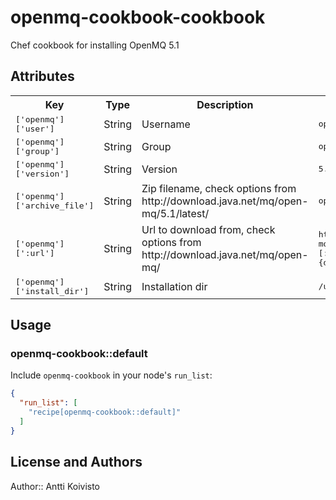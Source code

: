 # openmq-cookbook-cookbook

Chef cookbook for installing OpenMQ 5.1


## Attributes

<table>
  <tr>
    <th>Key</th>
    <th>Type</th>
    <th>Description</th>
    <th>Default</th>
  </tr>
  <tr>
    <td><tt>['openmq']['user']</tt></td>
    <td>String</td>
    <td>Username</td>
    <td><tt>openmq</tt></td>
  </tr>
  <tr>
    <td><tt>['openmq']['group']</tt></td>
    <td>String</td>
    <td>Group</td>
    <td><tt>openmq</tt></td>
  </tr>
  <tr>
    <td><tt>['openmq']['version']</tt></td>
    <td>String</td>
    <td>Version</td>
    <td><tt>5.1</tt></td>
  </tr>
  <tr>
    <td><tt>['openmq']['archive_file']</tt></td>
    <td>String</td>
    <td>Zip filename, check options from http://download.java.net/mq/open-mq/5.1/latest/</td>
    <td><tt>openmq5_1-binary-linux.zip</tt></td>
  </tr>
  <tr>
    <td><tt>['openmq'][':url']</tt></td>
    <td>String</td>
    <td>Url to download from, check options from http://download.java.net/mq/open-mq/</td>
    <td><tt>http://download.java.net/mq/open-mq/#{default[:openmq][:version]}/latest/#{default[:openmq][:archive_file]}</tt></td>
  </tr>
  <tr>
    <td><tt>['openmq']['install_dir']</tt></td>
    <td>String</td>
    <td>Installation dir</td>
    <td><tt>/usr/local</tt></td>
  </tr>
</table>

## Usage

### openmq-cookbook::default

Include `openmq-cookbook` in your node's `run_list`:

```json
{
  "run_list": [
    "recipe[openmq-cookbook::default]"
  ]
}
```

## License and Authors

Author:: Antti Koivisto
